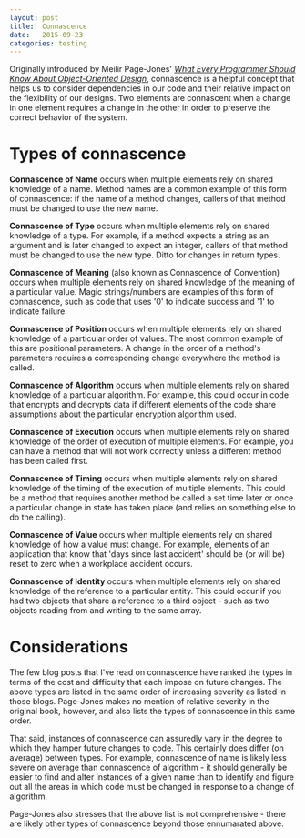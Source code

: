 ```yaml
---
layout: post
title:  Connascence
date:   2015-09-23
categories: testing
---
```

Originally introduced by Meilir Page-Jones' *[What Every Programmer Should Know About Object-Oriented Design](http://www.amazon.com/Every-Programmer-Should-Object-Oriented-Design/dp/0932633315)*, connascence is a helpful concept that helps us to consider dependencies in our code and their relative impact on the flexibility of our designs. Two elements are connascent when a change in one element requires a change in the other in order to preserve the correct behavior of the system.

# Types of connascence

**Connascence of Name** occurs when multiple elements rely on shared knowledge of a name. Method names are a common example of this form of connascence: if the name of a method changes, callers of that method must be changed to use the new name.

**Connascence of Type** occurs when multiple elements rely on shared knowledge of a type. For example, if a method expects a string as an argument and is later changed to expect an integer, callers of that method must be changed to use the new type. Ditto for changes in return types.

**Connascence of Meaning** (also known as Connascence of Convention) occurs when multiple elements rely on shared knowledge of the meaning of a particular value. Magic strings/numbers are examples of this form of connascence, such as code that uses '0' to indicate success and '1' to indicate failure.

**Connascence of Position** occurs when multiple elements rely on shared knowledge of a particular order of values. The most common example of this are positional parameters. A change in the order of a method's parameters requires a corresponding change everywhere the method is called.

**Connascence of Algorithm** occurs when multiple elements rely on shared knowledge of a particular algorithm. For example, this could occur in code that encrypts and decrypts data if different elements of the code share assumptions about the particular encryption algorithm used.

**Connascence of Execution** occurs when multiple elements rely on shared knowledge of the order of execution of multiple elements. For example, you can have a method that will not work correctly unless a different method has been called first.

**Connascence of Timing** occurs when multiple elements rely on shared knowledge of the timing of the execution of multiple elements. This could be a method that requires another method be called a set time later or once a particular change in state has taken place (and relies on something else to do the calling).

**Connascence of Value** occurs when multiple elements rely on shared knowledge of how a value must change. For example, elements of an application that know that 'days since last accident' should be (or will be) reset to zero when a workplace accident occurs.

**Connascence of Identity** occurs when multiple elements rely on shared knowledge of the reference to a particular entity. This could occur if you had two objects that share a reference to a third object - such as two objects reading from and writing to the same array.

# Considerations

The few blog posts that I've read on connascence have ranked the types in terms of the cost and difficulty that each impose on future changes. The above types are listed in the same order of increasing severity as listed in those blogs. Page-Jones makes no mention of relative severity in the original book, however, and also lists the types of connascence in this same order.

That said, instances of connascence can assuredly vary in the degree to which they hamper future changes to code. This certainly does differ (on average) between types. For example, connascence of name is likely less severe on average than connascence of algorithm - it should generally be easier to find and alter instances of a given name than to identify and figure out all the areas in which code must be changed in response to a change of algorithm.

Page-Jones also stresses that the above list is not comprehensive - there are likely other types of connascence beyond those ennumarated above.

